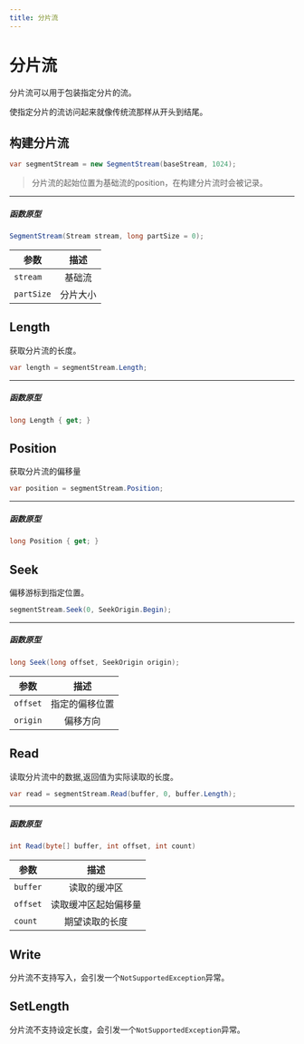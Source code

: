 ```yaml
---
title: 分片流
---
```


# 分片流

分片流可以用于包装指定分片的流。

使指定分片的流访问起来就像传统流那样从开头到结尾。

## 构建分片流

```csharp
var segmentStream = new SegmentStream(baseStream, 1024);
```

> 分片流的起始位置为基础流的position，在构建分片流时会被记录。

---
##### 函数原型

```csharp
SegmentStream(Stream stream, long partSize = 0);
```

| 参数                            | 描述                 |
| -------------------------------- |:----------------------------:|
| `stream`              | 基础流        |
| `partSize`            | 分片大小      |

## Length

获取分片流的长度。

```csharp
var length = segmentStream.Length;
```

---
##### 函数原型

```csharp
long Length { get; }
```

## Position

获取分片流的偏移量

```csharp
var position = segmentStream.Position;
```

---
##### 函数原型

```csharp
long Position { get; }
```

## Seek

偏移游标到指定位置。

```csharp
segmentStream.Seek(0, SeekOrigin.Begin);
```

---
##### 函数原型

```csharp
long Seek(long offset, SeekOrigin origin);
```

| 参数                            | 描述                 |
| -------------------------------- |:----------------------------:|
| `offset`            | 指定的偏移位置      |
| `origin`           | 偏移方向      |

## Read

读取分片流中的数据,返回值为实际读取的长度。

```csharp
var read = segmentStream.Read(buffer, 0, buffer.Length);
```

---
##### 函数原型

```csharp
int Read(byte[] buffer, int offset, int count)
```

| 参数                            | 描述                 |
| -------------------------------- |:----------------------------:|
| `buffer`            | 读取的缓冲区      |
| `offset`            | 读取缓冲区起始偏移量      |
| `count`             | 期望读取的长度      |

## Write

分片流不支持写入，会引发一个`NotSupportedException`异常。

## SetLength

分片流不支持设定长度，会引发一个`NotSupportedException`异常。